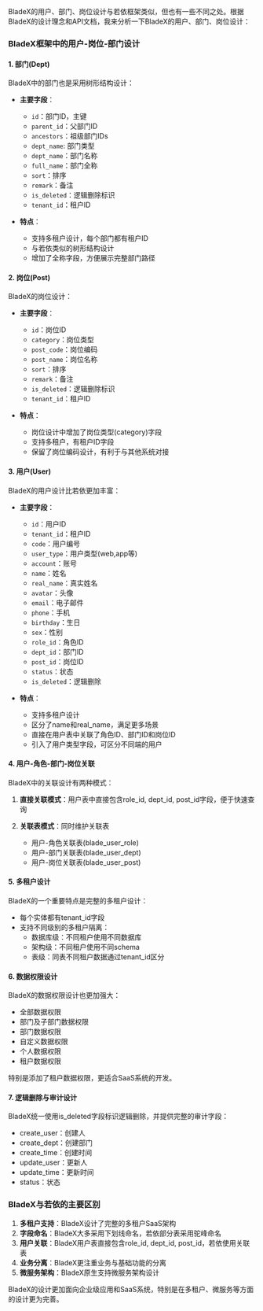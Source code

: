 BladeX的用户、部门、岗位设计与若依框架类似，但也有一些不同之处。根据BladeX的设计理念和API文档，我来分析一下BladeX的用户、部门、岗位设计：

### BladeX框架中的用户-岗位-部门设计

#### 1. 部门(Dept)
BladeX中的部门也是采用树形结构设计：

- **主要字段**：
  - `id`：部门ID，主键
  - `parent_id`：父部门ID
  - `ancestors`：祖级部门IDs
  - `dept_name`: 部门类型
  - `dept_name`：部门名称
  - `full_name`：部门全称
  - `sort`：排序
  - `remark`：备注
  - `is_deleted`：逻辑删除标识
  - `tenant_id`：租户ID

- **特点**：
  - 支持多租户设计，每个部门都有租户ID
  - 与若依类似的树形结构设计
  - 增加了全称字段，方便展示完整部门路径

#### 2. 岗位(Post)
BladeX的岗位设计：

- **主要字段**：
  - `id`：岗位ID
  - `category`：岗位类型
  - `post_code`：岗位编码
  - `post_name`：岗位名称
  - `sort`：排序
  - `remark`：备注
  - `is_deleted`：逻辑删除标识
  - `tenant_id`：租户ID

- **特点**：
  - 岗位设计中增加了岗位类型(category)字段
  - 支持多租户，有租户ID字段
  - 保留了岗位编码设计，有利于与其他系统对接

#### 3. 用户(User)
BladeX的用户设计比若依更加丰富：

- **主要字段**：
  - `id`：用户ID
  - `tenant_id`：租户ID
  - `code`：用户编号
  - `user_type`：用户类型(web,app等)
  - `account`：账号
  - `name`：姓名
  - `real_name`：真实姓名
  - `avatar`：头像
  - `email`：电子邮件
  - `phone`：手机
  - `birthday`：生日
  - `sex`：性别
  - `role_id`：角色ID
  - `dept_id`：部门ID
  - `post_id`：岗位ID
  - `status`：状态
  - `is_deleted`：逻辑删除

- **特点**：
  - 支持多租户设计
  - 区分了name和real_name，满足更多场景
  - 直接在用户表中关联了角色ID、部门ID和岗位ID
  - 引入了用户类型字段，可区分不同端的用户

#### 4. 用户-角色-部门-岗位关联
BladeX中的关联设计有两种模式：

1. **直接关联模式**：用户表中直接包含role_id, dept_id, post_id字段，便于快速查询

2. **关联表模式**：同时维护关联表
   - 用户-角色关联表(blade_user_role)
   - 用户-部门关联表(blade_user_dept)
   - 用户-岗位关联表(blade_user_post)

#### 5. 多租户设计
BladeX的一个重要特点是完整的多租户设计：

- 每个实体都有tenant_id字段
- 支持不同级别的多租户隔离：
  - 数据库级：不同租户使用不同数据库
  - 架构级：不同租户使用不同schema
  - 表级：同表不同租户数据通过tenant_id区分

#### 6. 数据权限设计
BladeX的数据权限设计也更加强大：

- 全部数据权限
- 部门及子部门数据权限
- 部门数据权限
- 自定义数据权限
- 个人数据权限
- 租户数据权限

特别是添加了租户数据权限，更适合SaaS系统的开发。

#### 7. 逻辑删除与审计设计
BladeX统一使用is_deleted字段标识逻辑删除，并提供完整的审计字段：

- create_user：创建人
- create_dept：创建部门
- create_time：创建时间
- update_user：更新人
- update_time：更新时间
- status：状态

### BladeX与若依的主要区别

1. **多租户支持**：BladeX设计了完整的多租户SaaS架构
2. **字段命名**：BladeX大多采用下划线命名，若依部分表采用驼峰命名
3. **用户关联**：BladeX用户表直接包含role_id, dept_id, post_id，若依使用关联表
4. **业务分离**：BladeX更注重业务与基础功能的分离
5. **微服务架构**：BladeX原生支持微服务架构设计

BladeX的设计更加面向企业级应用和SaaS系统，特别是在多租户、微服务等方面的设计更为完善。
